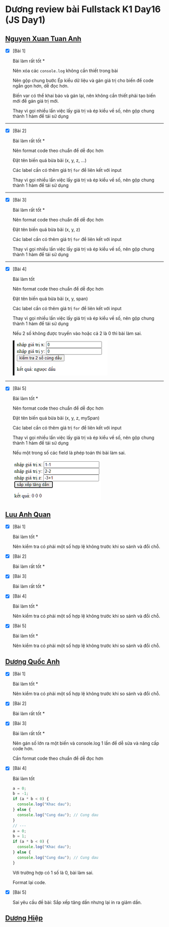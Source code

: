 # Dương review bài Fullstack K1 Day16 (JS Day1)

## [Nguyen Xuan Tuan Anh](https://github.com/xuananh2212/js_fullstack_k1.git)

- [x] [Bài 1]

  Bài làm rất tốt \*

  Nên xóa các `console.log` không cần thiết trong bài

  Nên gộp chung bước Ép kiểu dữ liệu và gán giá trị cho biến để code ngắn gọn hơn, dễ đọc hơn.

  Biến var có thể khai báo và gán lại, nên không cần thiết phải tạo biến mới để gán giá trị mới.

  Thay vì gọi nhiều lần việc lấy giá trị và ép kiểu về số, nên gộp chung thành 1 hàm để tái sử dụng

---

- [x] [Bài 2]

  Bài làm rất tốt \*

  Nên format code theo chuẩn để dễ đọc hơn

  Đặt tên biến quá bừa bãi (x, y, z, ...)

  Các label cần có thêm giá trị `for` để liên kết với input

  Thay vì gọi nhiều lần việc lấy giá trị và ép kiểu về số, nên gộp chung thành 1 hàm để tái sử dụng

---

- [x] [Bài 3]

  Bài làm rất tốt \*

  Nên format code theo chuẩn để dễ đọc hơn

  Đặt tên biến quá bừa bãi (x, y, z)

  Các label cần có thêm giá trị `for` để liên kết với input

  Thay vì gọi nhiều lần việc lấy giá trị và ép kiểu về số, nên gộp chung thành 1 hàm để tái sử dụng

---

- [x] [Bài 4]

  Bài làm tốt

  Nên format code theo chuẩn để dễ đọc hơn

  Đặt tên biến quá bừa bãi (x, y, span)

  Các label cần có thêm giá trị `for` để liên kết với input

  Thay vì gọi nhiều lần việc lấy giá trị và ép kiểu về số, nên gộp chung thành 1 hàm để tái sử dụng

  Nếu 2 số không được truyền vào hoặc cả 2 là 0 thì bài làm sai.

  ![tuan_anh-bai4](images/tuan_anh-bai4.png)

---

- [x] [Bài 5]

  Bài làm tốt \*

  Nên format code theo chuẩn để dễ đọc hơn

  Đặt tên biến quá bừa bãi (x, y, z, mySpan)

  Các label cần có thêm giá trị `for` để liên kết với input

  Thay vì gọi nhiều lần việc lấy giá trị và ép kiểu về số, nên gộp chung thành 1 hàm để tái sử dụng

  Nếu một trong số các field là phép toán thì bài làm sai.

  ![tuan_anh-bai5](images/tuan_anh-bai5.png)

## [Luu Anh Quan](https://github.com/anhquan2211/F8-OFFLINE/blob/main/f8-offline-day16/main.js)

- [x] [Bài 1]

  Bài làm tốt \*

  Nên kiểm tra có phải một số hợp lệ không trước khi so sánh và đổi chỗ.

- [x] [Bài 2]

  Bài làm rất tốt \*

- [x] [Bài 3]

  Bài làm rất tốt \*

- [x] [Bài 4]

  Bài làm tốt \*

  Nên kiểm tra có phải một số hợp lệ không trước khi so sánh và đổi chỗ.

- [x] [Bài 5]

  Bài làm tốt \*

  Nên kiểm tra có phải một số hợp lệ không trước khi so sánh và đổi chỗ.

## [Dương Quốc Anh](https://github.com/QuocAnh-bit/F8_fullstack_006.git)

- [x] [Bài 1]

  Bài làm tốt \*

  Nên kiểm tra có phải một số hợp lệ không trước khi so sánh và đổi chỗ.

- [x] [Bài 2]

  Bài làm rất tốt \*

- [x] [Bài 3]

  Bài làm rất tốt \*

  Nên gán số lớn ra một biến và console.log 1 lần để dễ sửa và nâng cấp code hơn.

  Cần format code theo chuẩn để dễ đọc hơn

- [x] [Bài 4]

  Bài làm tốt

  ```js
  a = 0;
  b = -1;
  if (a * b < 0) {
    console.log("Khac dau");
  } else {
    console.log("Cung dau"); // Cung dau
  }
  // ---
  a = 0;
  b = 1;
  if (a * b < 0) {
    console.log("Khac dau");
  } else {
    console.log("Cung dau"); // Cung dau
  }
  ```

  Với trường hợp có 1 số là 0, bài làm sai.

  Format lại code.

- [x] [Bài 5]

  Sai yêu cầu đề bài: Sắp xếp tăng dần nhưng lại in ra giảm dần.

## [Dương Hiệp](https://github.com/duonghiep416/duonghiep_f8_fullstack/tree/main/Day16)
